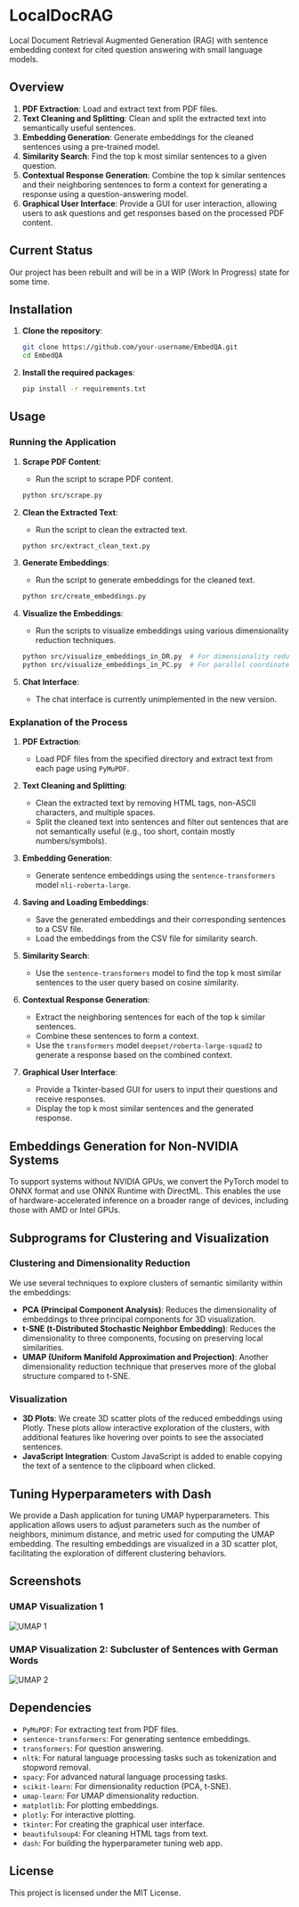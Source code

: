 # LocalDocRAG

Local Document Retrieval Augmented Generation (RAG) with sentence embedding context for cited question answering with small language models.

## Overview

1. **PDF Extraction**: Load and extract text from PDF files.
2. **Text Cleaning and Splitting**: Clean and split the extracted text into semantically useful sentences.
3. **Embedding Generation**: Generate embeddings for the cleaned sentences using a pre-trained model.
4. **Similarity Search**: Find the top k most similar sentences to a given question.
5. **Contextual Response Generation**: Combine the top k similar sentences and their neighboring sentences to form a context for generating a response using a question-answering model.
6. **Graphical User Interface**: Provide a GUI for user interaction, allowing users to ask questions and get responses based on the processed PDF content.

## Current Status

Our project has been rebuilt and will be in a WIP (Work In Progress) state for some time.

## Installation

1. **Clone the repository**:

    ```sh
    git clone https://github.com/your-username/EmbedQA.git
    cd EmbedQA
    ```

2. **Install the required packages**:

    ```sh
    pip install -r requirements.txt
    ```

## Usage

### Running the Application

1. **Scrape PDF Content**:
    - Run the script to scrape PDF content.

    ```sh
    python src/scrape.py
    ```

2. **Clean the Extracted Text**:
    - Run the script to clean the extracted text.

    ```sh
    python src/extract_clean_text.py
    ```

3. **Generate Embeddings**:
    - Run the script to generate embeddings for the cleaned text.

    ```sh
    python src/create_embeddings.py
    ```

4. **Visualize the Embeddings**:
    - Run the scripts to visualize embeddings using various dimensionality reduction techniques.

    ```sh
    python src/visualize_embeddings_in_DR.py  # For dimensionality reduction visualization
    python src/visualize_embeddings_in_PC.py  # For parallel coordinates visualization
    ```

5. **Chat Interface**:
    - The chat interface is currently unimplemented in the new version.

### Explanation of the Process

1. **PDF Extraction**:
    - Load PDF files from the specified directory and extract text from each page using `PyMuPDF`.

2. **Text Cleaning and Splitting**:
    - Clean the extracted text by removing HTML tags, non-ASCII characters, and multiple spaces.
    - Split the cleaned text into sentences and filter out sentences that are not semantically useful (e.g., too short, contain mostly numbers/symbols).

3. **Embedding Generation**:
    - Generate sentence embeddings using the `sentence-transformers` model `nli-roberta-large`.

4. **Saving and Loading Embeddings**:
    - Save the generated embeddings and their corresponding sentences to a CSV file.
    - Load the embeddings from the CSV file for similarity search.

5. **Similarity Search**:
    - Use the `sentence-transformers` model to find the top k most similar sentences to the user query based on cosine similarity.

6. **Contextual Response Generation**:
    - Extract the neighboring sentences for each of the top k similar sentences.
    - Combine these sentences to form a context.
    - Use the `transformers` model `deepset/roberta-large-squad2` to generate a response based on the combined context.

7. **Graphical User Interface**:
    - Provide a Tkinter-based GUI for users to input their questions and receive responses.
    - Display the top k most similar sentences and the generated response.

## Embeddings Generation for Non-NVIDIA Systems

To support systems without NVIDIA GPUs, we convert the PyTorch model to ONNX format and use ONNX Runtime with DirectML. This enables the use of hardware-accelerated inference on a broader range of devices, including those with AMD or Intel GPUs.

## Subprograms for Clustering and Visualization

### Clustering and Dimensionality Reduction

We use several techniques to explore clusters of semantic similarity within the embeddings:

- **PCA (Principal Component Analysis)**: Reduces the dimensionality of embeddings to three principal components for 3D visualization.
- **t-SNE (t-Distributed Stochastic Neighbor Embedding)**: Reduces the dimensionality to three components, focusing on preserving local similarities.
- **UMAP (Uniform Manifold Approximation and Projection)**: Another dimensionality reduction technique that preserves more of the global structure compared to t-SNE.

### Visualization

- **3D Plots**: We create 3D scatter plots of the reduced embeddings using Plotly. These plots allow interactive exploration of the clusters, with additional features like hovering over points to see the associated sentences.
- **JavaScript Integration**: Custom JavaScript is added to enable copying the text of a sentence to the clipboard when clicked.

## Tuning Hyperparameters with Dash

We provide a Dash application for tuning UMAP hyperparameters. This application allows users to adjust parameters such as the number of neighbors, minimum distance, and metric used for computing the UMAP embedding. The resulting embeddings are visualized in a 3D scatter plot, facilitating the exploration of different clustering behaviors.

## Screenshots

### UMAP Visualization 1

![UMAP 1](screenshots/umap1.png)

### UMAP Visualization 2: Subcluster of Sentences with German Words

![UMAP 2](screenshots/umap2.png)

## Dependencies

- `PyMuPDF`: For extracting text from PDF files.
- `sentence-transformers`: For generating sentence embeddings.
- `transformers`: For question answering.
- `nltk`: For natural language processing tasks such as tokenization and stopword removal.
- `spacy`: For advanced natural language processing tasks.
- `scikit-learn`: For dimensionality reduction (PCA, t-SNE).
- `umap-learn`: For UMAP dimensionality reduction.
- `matplotlib`: For plotting embeddings.
- `plotly`: For interactive plotting.
- `tkinter`: For creating the graphical user interface.
- `beautifulsoup4`: For cleaning HTML tags from text.
- `dash`: For building the hyperparameter tuning web app.

## License

This project is licensed under the MIT License.
